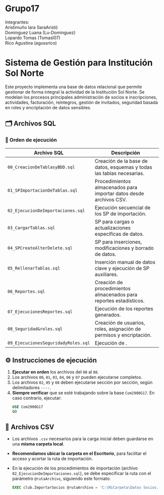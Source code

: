 # Grupo17
Integrantes:  
Aristimuño Iara (IaraAristi)  
Dominguez Luana (Lu-Dominguez)  
Lopardo Tomas (Tomasl07)  
Rico Agustina (agussrico)

# Sistema de Gestión para Institución Sol Norte

Este proyecto implementa una base de datos relacional que permite gestionar de forma integral la actividad de la Institución Sol Norte. Se modelan los procesos principales administración de socios e inscripciones, actividades, facturación, reintegros, gestión de invitados, seguridad basada en roles y encriptación de datos sensibles.

## 🗂️ Archivos SQL

### 🔢 Orden de ejecución

| Archivo SQL                  | Descripción                                                                 |
|-----------------------------|-----------------------------------------------------------------------------|
| `00_CreacionDeTablasyBDD.sql`   | Creación de la base de datos, esquemas y todas las tablas necesarias.           |
| `01_SPImportacionDeTablas.sql` | Procedimientos almacenados para importar datos desde archivos CSV.         |
| `02_EjecucionDeImportaciones.sql` | Ejecución secuencial de los SP de importación. |
| `03_CargarTablas.sql`           | SP para cargas o actualizaciones específicas de datos.                    |
| `04_SPCreateAlterDelete.sql`         | SP para inserciones, modificaciones y borrado de datos.              |
| `05_RellenarTablas.sql`         | Inserción manual de datos clave y ejecución de SP auxiliares.              |
| `06_Reportes.sql`               | Creación de procedimientos almacenados para reportes estadísticos.                 |
| `07_EjecucionesReportes.sql`    | Ejecución de los reportes generados.                           |
| `08_Seguridad&roles.sql`        | Creación de usuarios, roles, asignación de permisos y encriptación.           |
| `09_EjecucionesSeguridadyRoles.sql`    | Ejecución de .                           |

## ⚙️ Instrucciones de ejecución

1. **Ejecutar en orden** los archivos del `00` al `08`.
2. Los archivos `00`, `01`, `03`, `04`, `06` y `07` pueden ejecutarse completos.
3. Los archivos `02`, `05` y `08` deben ejecutarse sección por sección, según delimitadores `----`.
4. **Siempre verificar** que se esté trabajando sobre la base `Com2900G17`. En caso contrario, ejecutar:
   ```sql
   USE Com2900G17
   GO

## 📄 Archivos CSV

- Los archivos `.csv` necesarios para la carga inicial deben guardarse en una **misma carpeta local**.
- **Recomendamos ubicar la carpeta en el Escritorio**, para facilitar el acceso y acortar la ruta de importación.
- En la ejecución de los procedimientos de importación (archivo `02_EjecucionDeImportaciones.sql`), se debe especificar la ruta con el parámetro `@rutaArchivo`, siguiendo este formato:
  
  ```sql
  EXEC club.ImportarSocios @rutaArchivo = 'C:\MiCarpeta\Datos Socios.csv'
